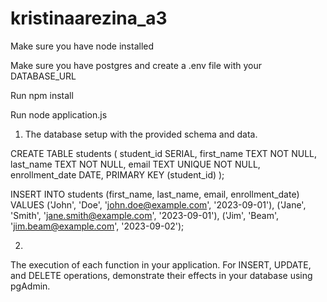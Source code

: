 # kristinaarezina_a3

Make sure you have node installed

Make sure you have postgres and create a .env file with your DATABASE_URL

Run npm install

Run node application.js           


1. The database setup with the provided schema and data.

CREATE TABLE students (
  student_id SERIAL,
  first_name TEXT NOT NULL,
  last_name TEXT NOT NULL,
  email TEXT UNIQUE NOT NULL,
  enrollment_date DATE,
  PRIMARY KEY (student_id)
);

INSERT INTO students (first_name, last_name, email, enrollment_date) VALUES
('John', 'Doe', 'john.doe@example.com', '2023-09-01'),
('Jane', 'Smith', 'jane.smith@example.com', '2023-09-01'),
('Jim', 'Beam', 'jim.beam@example.com', '2023-09-02');

2. 
The execution of each function in your application. For INSERT, UPDATE, and DELETE operations, demonstrate their effects in your database using pgAdmin. 


